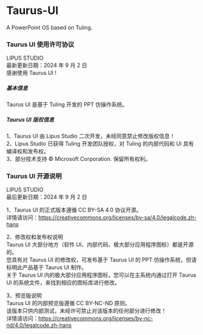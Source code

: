 # Taurus-UI
A PowerPoint OS based on Tuling.

### Taurus UI 使用许可协议
LIPUS STUDIO <br/>
最新更新日期：2024 年 9 月 2 日 <br/>
感谢使用 Taurus UI ! <br/>

##### 基本信息
Taurus UI 是基于 Tuling 开发的 PPT 仿操作系统。

##### Taurus UI 版权信息
1、Taurus UI 由 Lipus Studio 二次开发，未经同意禁止修改版权信息！<br/>
2、Lipus Studio 已获得 Tuling 开发团队授权，对 Tuling 的内部代码和 UI 具有编译权和发布权。<br/>
3、部分技术支持 ©  Microsoft Corporation. 保留所有权利。<br/>

### Taurus UI 开源说明
LIPUS STUDIO <br/>
最后更新日期：2024 年 9 月 2 日 <br/>

1、Taurus UI 的正式版本遵循 CC BY-SA 4.0 协议开源。<br/>
      详情请访问：https://creativecommons.org/licenses/by-sa/4.0/legalcode.zh-hans <br/>

2、修改权和发布权说明 <br/>
      Taurus UI 大部分地方（软件 UI、内部代码、极大部分应用程序图标）都是开源的。<br/>
      您具有对 Taurus UI 的修改权，可发布基于 Taurus UI 的 PPT 仿操作系统，但请标明此产品基于 Taurus UI 制作。<br/>
      关于 Taurus UI 内的极大部分应用程序图标，您可以在主系统内通过打开 Taurus UI 的系统文件，来找到相应的图标库进行修改。<br/>

3、预览版说明 <br/>
      Taurus UI 的内部预览版遵循 CC BY-NC-ND 原则。<br/>
该版本只供内部测试，未经许可禁止对该版本的任何部分进行修改！<br/>
      详情请访问：https://creativecommons.org/licenses/by-nc-nd/4.0/legalcode.zh-hans <br/>
